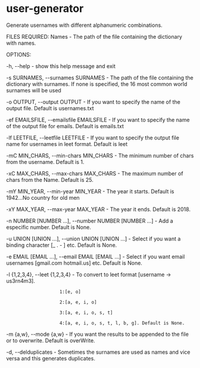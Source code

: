 # user-generator
Generate usernames with different alphanumeric combinations.

FILES REQUIRED:
  Names - The path of the file containing the dictionary with names.

OPTIONS:

  -h, --help - show this help message and exit 
  
  -s SURNAMES, --surnames SURNAMES - The path of the file containing the dictionary with surnames. If none is specified, the 16 most common world surnames will be used
                                       
  -o OUTPUT, --output OUTPUT - If you want to specify the name of the output file. Default is usernames.txt 
                        
  -ef EMAILSFILE, --emailsfile EMAILSFILE - If you want to specify the name of the output file for emails. Default is emails.txt 
                        
  -lf LEETFILE, --leetfile LEETFILE - If you want to specify the output file name for usernames in leet format. Default is leet
                        
  -mC MIN_CHARS, --min-chars MIN_CHARS - The minimum number of chars from the username. Default is 1.
                        
  -xC MAX_CHARS, --max-chars MAX_CHARS - The maximum number of chars from the Name. Default is 25.
                        
  -mY MIN_YEAR, --min-year MIN_YEAR - The year it starts. Default is 1942...No country for old men
                        
  -xY MAX_YEAR, --max-year MAX_YEAR - The year it ends. Default is 2018.
                        
  -n NUMBER [NUMBER ...], --number NUMBER [NUMBER ...] - Add a especific number. Default is None.
                        
  -u UNION [UNION ...], --union UNION [UNION ...] - Select if you want a binding character [_ . - ] etc. Default is None.
                        
  -e EMAIL [EMAIL ...], --email EMAIL [EMAIL ...] - Select if you want email usernames [gmail.com hotmail.us] etc. Default is None.
                        
  -l {1,2,3,4}, --leet {1,2,3,4} - To convert to leet format [username -> us3rn4m3]. 
                        
                        1:[e, o] 
                        
                        2:[a, e, i, o] 
                        
                        3:[a, e, i, o, s, t] 
                        
                        4:[a, e, i, o, s, t, l, b, g]. Default is None.
                        
  -m {a,w}, --mode {a,w} - If you want the results to be appended to the file or to overwrite. Default is overWrite.
                        
  -d, --delduplicates - Sometimes the surnames are used as names and vice versa and this generates duplicates.
